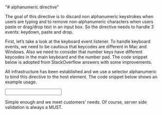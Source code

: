 "# alphanumeric directive" 


The goal of this directive is to discard non alphanumeric keystrokes when users are typing and to remove non-alphanumeric characters when users paste or drag/drop text in an input box. So the directive needs to handle 3 events: keydown, paste and drop.

First, let’s take a look at the keyboard event listener. To handle keyboard events, we need to be cautious that keycodes are different in Mac and Windows. Also we need to consider that number keys have different keycodes in the main keyboard and the number pad. The code snippet below is adopted from StackOverflow answers with some improvements.
  
All infrastructure has been established and we use a selector alphanumeric to bind this directive to the host element. The code snippet below shows an example usage.
  
<input type="text" alphanumeric  maxlength="3">

Simple enough and we meet customers’ needs. Of course, server side validation is always a MUST.
